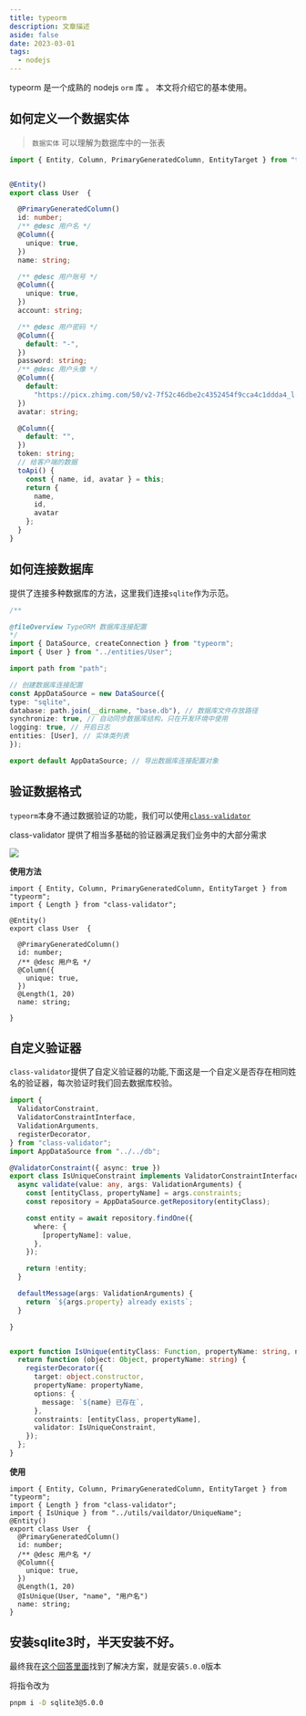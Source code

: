 ```yaml
---
title: typeorm
description: 文章描述
aside: false
date: 2023-03-01
tags:
  - nodejs
---
```



typeorm 是一个成熟的 nodejs `orm` 库 。 本文将介绍它的基本使用。

## 如何定义一个数据实体

> `数据实体` 可以理解为数据库中的一张表


```ts
import { Entity, Column, PrimaryGeneratedColumn, EntityTarget } from "typeorm";


@Entity()
export class User  {

  @PrimaryGeneratedColumn()
  id: number;
  /** @desc 用户名 */
  @Column({
    unique: true,
  })
  name: string;

  /** @desc 用户账号 */
  @Column({
    unique: true,
  })
  account: string;

  /** @desc 用户密码 */
  @Column({
    default: "-",
  })
  password: string;
  /** @desc 用户头像 */
  @Column({
    default:
      "https://picx.zhimg.com/50/v2-7f52c46dbe2c4352454f9cca4c1ddda4_l.jpg?source=b6762063",
  })
  avatar: string;

  @Column({
    default: "",
  })
  token: string;
  // 给客户端的数据
  toApi() {
    const { name, id, avatar } = this;
    return {
      name,
      id,
      avatar
    };
  }
}
```



## 如何连接数据库

提供了连接多种数据库的方法，这里我们连接`sqlite`作为示范。

```ts
/**

@fileOverview TypeORM 数据库连接配置
*/
import { DataSource, createConnection } from "typeorm";
import { User } from "../entities/User";

import path from "path";

// 创建数据库连接配置
const AppDataSource = new DataSource({
type: "sqlite",
database: path.join(__dirname, "base.db"), // 数据库文件存放路径
synchronize: true, // 自动同步数据库结构，只在开发环境中使用
logging: true, // 开启日志
entities: [User], // 实体类列表
});

export default AppDataSource; // 导出数据库连接配置对象

```


## 验证数据格式

`typeorm`本身不通过数据验证的功能，我们可以使用[`class-validator`](https://github.com/typestack/class-validator)


class-validator 提供了相当多基础的验证器满足我们业务中的大部分需求

![](https://s2.loli.net/2023/03/01/GfXCE8iNa5n7QdI.png)

**使用方法**

```ts{2,13}
import { Entity, Column, PrimaryGeneratedColumn, EntityTarget } from "typeorm";
import { Length } from "class-validator";

@Entity()
export class User  {

  @PrimaryGeneratedColumn()
  id: number;
  /** @desc 用户名 */
  @Column({
    unique: true,
  })
  @Length(1, 20)
  name: string;

}
```


## 自定义验证器

`class-validator`提供了自定义验证器的功能,下面这是一个自定义是否存在相同姓名的验证器，每次验证时我们回去数据库校验。

```ts
import {
  ValidatorConstraint,
  ValidatorConstraintInterface,
  ValidationArguments,
  registerDecorator,
} from "class-validator";
import AppDataSource from "../../db";

@ValidatorConstraint({ async: true })
export class IsUniqueConstraint implements ValidatorConstraintInterface {
  async validate(value: any, args: ValidationArguments) {
    const [entityClass, propertyName] = args.constraints;
    const repository = AppDataSource.getRepository(entityClass);

    const entity = await repository.findOne({
      where: {
        [propertyName]: value,
      },
    });

    return !entity;
  }

  defaultMessage(args: ValidationArguments) {
    return `${args.property} already exists`;
  }

}


export function IsUnique(entityClass: Function, propertyName: string, name:string) {
  return function (object: Object, propertyName: string) {
    registerDecorator({
      target: object.constructor,
      propertyName: propertyName,
      options: {
        message: `${name} 已存在`,
      },
      constraints: [entityClass, propertyName],
      validator: IsUniqueConstraint,
    });
  };
}
```

**使用**


```ts{3,13}
import { Entity, Column, PrimaryGeneratedColumn, EntityTarget } from "typeorm";
import { Length } from "class-validator";
import { IsUnique } from "../utils/vaildator/UniqueName";
@Entity()
export class User  {
  @PrimaryGeneratedColumn()
  id: number;
  /** @desc 用户名 */
  @Column({
    unique: true,
  })
  @Length(1, 20)
  @IsUnique(User, "name", "用户名")
  name: string;
}
```

## 安装sqlite3时，半天安装不好。


最终我在[这个回答里面](https://github.com/TryGhost/node-sqlite3/issues/1424)找到了解决方案，就是安装`5.0.0`版本

将指令改为

```sh
pnpm i -D sqlite3@5.0.0
```
